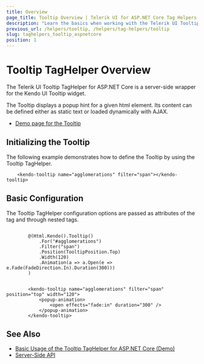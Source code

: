 ```yaml
---
title: Overview
page_title: Tooltip Overview | Telerik UI for ASP.NET Core Tag Helpers
description: "Learn the basics when working with the Telerik UI Tooltip TagHelper for ASP.NET Core (MVC 6 or ASP.NET Core MVC)."
previous_url: /helpers/tooltip, /helpers/tag-helpers/tooltip
slug: taghelpers_tooltip_aspnetcore
position: 1
---
```


# Tooltip TagHelper Overview

The Telerik UI Tooltip TagHelper for ASP.NET Core is a server-side wrapper for the Kendo UI Tooltip widget.

The Tooltip displays a popup hint for a given html element. Its content can be defined either as static text or loaded dynamically with AJAX.

* [Demo page for the Tooltip](https://demos.telerik.com/aspnet-core/tooltip/index)

## Initializing the Tooltip

The following example demonstrates how to define the Tooltip by using the Tooltip TagHelper.

        <kendo-tooltip name="agglomerations" filter="span"></kendo-tooltip>

## Basic Configuration

The Tooltip TagHelper configuration options are passed as attributes of the tag and through nested tags.

```cshtml

        @(Html.Kendo().Tooltip()
			.For("#agglomerations")
			.Filter("span")
			.Position(TooltipPosition.Top)
			.Width(120)
			.Animation(a => a.Open(e => e.Fade(FadeDirection.In).Duration(300)))
		)
```
```tagHelper

        <kendo-tooltip name="agglomerations" filter="span" position="top" width="120">
			<popup-animation>
				<open effects="fade:in" duration="300" />
			</popup-animation>
		</kendo-tooltip>
```

## See Also

* [Basic Usage of the Tooltip TagHelper for ASP.NET Core (Demo)](https://demos.telerik.com/aspnet-core/tooltip/index)
* [Server-Side API](/api/tooltip)

